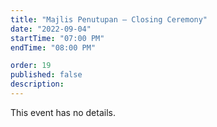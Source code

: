 ```yaml
---
title: "Majlis Penutupan – Closing Ceremony"
date: "2022-09-04"
startTime: "07:00 PM"
endTime: "08:00 PM"

order: 19
published: false
description: 
---
```


This event has no details.
